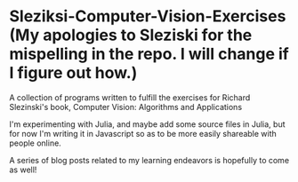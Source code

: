 Sleziksi-Computer-Vision-Exercises (My apologies to Sleziski for the mispelling in the repo. I will change if I figure out how.)
===================================

A collection of programs written to fulfill the exercises for Richard Slezinski's book, Computer Vision: Algorithms and Applications

I'm experimenting with Julia, and maybe add some source files in Julia, but for now I'm writing it in Javascript so as to be more easily shareable with people online.

A series of blog posts related to my learning endeavors is hopefully to come as well!
